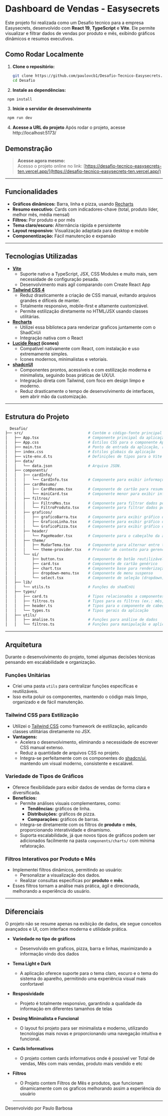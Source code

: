 # Dashboard de Vendas - Easysecrets

Este projeto foi realizada como um Desafio tecnico para a empresa Easysecrets, desenvolvido com **React 19**, **TypeScript** e **Vite**. Ele permite visualizar e filtrar dados de vendas por produto e mês, exibindo gráficos dinâmicos e resumos executivos.


## Como Rodar Localmente

1. **Clone o repositório:**
   ```bash
   git clone https://github.com/paulovcb1/Desafio-Tecnico-Easysecrets.git
   cd Desafio
   ```
2. **Instale as dependências:**
  ```bash
   npm install
  ```
3. **Inicie o servidor de desenvolvimento**
  ```bash
   npm run dev
 ```
4. **Acesse a URL do projeto**
 Após rodar o projeto, acesse http://localhost:5173/

## Demonstração

> **Acesse agora mesmo:**  
> Acesso o projeto online no link: [https://desafio-tecnico-easysecrets-ten.vercel.app/](https://desafio-tecnico-easysecrets-ten.vercel.app/)

---

## Funcionalidades

- **Gráficos dinâmicos:** Barra, linha e pizza, usando [Recharts](https://recharts.org/)
- **Resumo executivo:** Cards com indicadores-chave (total, produto líder, melhor mês, média mensal)
- **Filtros:** Por produto e por mês
- **Tema claro/escuro:** Alternância rápida e persistente
- **Layout responsivo:** Visualização adaptada para desktop e mobile
- **Componentização:** Fácil manutenção e expansão

---

## Tecnologias Utilizadas

- **[Vite](https://vitejs.dev/)**
  - Suporte nativo a TypeScript, JSX, CSS Modules e muito mais, sem necessidade de configuração pesada.
  - Desenvolvimento mais agil comparando com Create React App
- **[Tailwind CSS 4](https://tailwindcss.com/)**
  - Reduz drasticamente a criação de CSS manual, evitando arquivos grandes e difíceis de manter.
  - Totalmente responsivo, mobile-first e altamente customizável.
  - Permite estilização diretamente no HTML/JSX usando classes utilitárias.
- **[Recharts](https://recharts.org/)**
  - Utilizei essa biblioteca para renderizar graficos juntamente com o ShadCnUi
  - Integração nativa com o React
- **[Lucide React](https://lucide.dev/) (ícones)**
  - Compatível nativamente com React, com instalação e uso extremamente simples.
  - Ícones modernos, minimalistas e vetoriais.
- **[shadcnUI](https://ui.shadcn.com/)**
  - Componentes prontos, acessíveis e com estilização moderna e minimalista, seguindo boas práticas de UX/UI.
  - Integração direta com Tailwind, com foco em design limpo e moderno.
  - Reduz drasticamente o tempo de desenvolvimento de interfaces, sem abrir mão da customização.

---

## Estrutura do Projeto
```bash
  Desafio/
├── src/                             # Contém o código-fonte principal da aplicação
│   ├── App.tsx                      # Componente principal da aplicação React
│   ├── App.css                      # Estilos CSS para o componente App
│   ├── main.tsx                     # Ponto de entrada da aplicação, renderiza o App
│   ├── index.css                    # Estilos globais da aplicação
│   ├── vite-env.d.ts                # Definições de tipos para o Vite (configuração do ambiente)
│   ├── data/                        
│   │   └── data.json                # Arquivo JSON. 
│   ├── components/                  
│   │   ├── cardInfo/              
│   │   │   └── CardInfo.tsx         # Componente para exibir informações em formato de cartão
│   │   ├── cardResumo/             
│   │   │   ├── CardResumo.tsx       # Componente de cartão para resumo de dados
│   │   │   └── miniCard.tsx         # Componente menor para exibir informações resumidas
│   │   ├── filtros/                
│   │   │   ├── FiltroMes.tsx        # Componente para filtrar dados por mês
│   │   │   └── FiltroProduto.tsx    # Componente para filtrar dados por produto
│   │   ├── graficos/                
│   │   │   ├── graficoBarra.tsx     # Componente para exibir gráfico de barras
│   │   │   ├── GraficoLinha.tsx     # Componente para exibir gráfico de linhas
│   │   │   └── GraficoPizza.tsx     # Componente para exibir gráfico de pizza
│   │   ├── header/                 
│   │   │   └── PageHeader.tsx       # Componente para o cabeçalho da aplicação
│   │   ├── theme/                  
│   │   │   ├── MudarTema.tsx        # Componente para alternar entre temas (ex.: claro/escuro)
│   │   │   └── theme-provider.tsx   # Provedor de contexto para gerenciar temas
│   │   └── ui/                      
│   │       ├── button.tsx           # Componente de botão reutilizável
│   │       ├── card.tsx             # Componente de cartão genérico
│   │       ├── chart.tsx            # Componente base para renderização de gráficos
│   │       ├── dropdown-menu.tsx    # Componente de menu suspenso
│   │       └── select.tsx           # Componente de seleção (dropdown)
│   ├── lib/                        
│   │   └── utils.ts                 # Funções do shadCnUi
│   ├── types/                       
│   │   ├── card.ts                  # Tipos relacionados a componentes de cartão
│   │   ├── filtros.ts               # Tipos para os filtros (ex.: mês, produto)
│   │   ├── header.ts                # Tipos para o componente de cabeçalho
│   │   └── types.ts                 # Tipos gerais da aplicação
│   ├── utils/                       
│   │   ├── analise.ts               # Funções para análise de dados
│   │   └── filtros.ts               # Funções para manipulação e aplicação de filtros

```
---

## Arquitetura

Durante o desenvolvimento do projeto, tomei algumas decisões técnicas pensando em escalabilidade e organização.

### Funções Unitárias

- Criei uma pasta `utils` para centralizar funções específicas e reutilizáveis.  
- Isso evita poluir os componentes, mantendo o código mais limpo, organizado e de fácil manutenção.

### Tailwind CSS para Estilização

- Utilizei o [Tailwind CSS](https://tailwindcss.com/) como framework de estilização, aplicando classes utilitárias diretamente no JSX.  
- **Vantagens:**  
  - Acelera o desenvolvimento, eliminando a necessidade de escrever CSS manual extenso.  
  - Reduz a quantidade de arquivos CSS no projeto.  
  - Integra-se perfeitamente com os componentes do [shadcn/ui](https://ui.shadcn.com/), mantendo um visual moderno, consistente e escalável.


###  Variedade de Tipos de Gráficos

- Oferece flexibilidade para exibir dados de vendas de forma clara e diversificada.  
- **Benefícios:**  
  - Permite análises visuais complementares, como:  
    - **Tendências:** gráficos de linha.  
    - **Distribuições:** gráficos de pizza.  
    - **Comparações:** gráficos de barras.  
  - Integra-se diretamente com os filtros de **produto** e **mês**, proporcionando interatividade e dinamismo.  
  - Suporta escalabilidade, já que novos tipos de gráficos podem ser adicionados facilmente na pasta `components/charts/` com mínima refatoração.

###  Filtros Interativos por Produto e Mês

- Implementei filtros dinâmicos, permitindo ao usuário:  
  - Personalizar a visualização dos dados.  
  - Realizar consultas específicas por **produto** e **mês**.  
- Esses filtros tornam a análise mais prática, ágil e direcionada, melhorando a experiência do usuário.

---
  ## Diferenciais
  O projeto não se resume apenas na exibição de dados, ele segue conceitos avançados e UI, com interface moderna e utilidade prática.

  - **Variedade no tipo de gráficos**
    - Desenvolvido em graficos, pizza, barra e linhas, maximizando a informação vindo dos dados
  - **Tema Light e Dark**
    - A aplicação oferece suporte para o tema claro, escuro e o tema do sistema do aparelho, permitindo uma experiência visual mais confortavel
  - **Resposividade**
    - Projeto é totalmente responsivo, garantindo a qualidade da informação em diferentes tamanhos de telas
  - **Desing Minimalista e Funcional**
    - O layout foi projeto para ser minimalista e moderno, utilizando tecnologias mais novas e proporcionando uma navegação intuitiva e funcional.

  - **Cards Informativos**
    - O projeto contem cards informativos onde é possivel ver Total de vendas, Mês com mais vendas, produto mais vendido e etc
  - **Filtros**
    - O Projeto contem Filtros de Mês e produtos, que funcionam dinamicamente com os graficos melhorando assim a experiência do usuário

    --- 
  Desenvolvido por Paulo Barbosa
  
